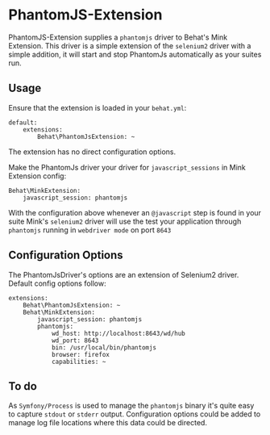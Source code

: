 PhantomJS-Extension
==============

PhantomJS-Extension supplies a `phantomjs` driver to Behat's Mink Extension. This driver is a simple extension of the `selenium2` driver with a simple addition, it will start and stop PhantomJs automatically as your suites run.

Usage
----------------------------------
Ensure that the extension is loaded in your `behat.yml`:
```
default:
    extensions:
		Behat\PhantomJsExtension: ~
```
The extension has no direct configuration options.

Make the PhantomJs driver your driver for `javascript_sessions` in Mink Extension config:
```
Behat\MinkExtension:
    javascript_session: phantomjs
```
With the configuration above whenever an `@javascript` step is found in your suite Mink's `selenium2` driver will use the test your application through `phantomjs` running in `webdriver mode` on port 	`8643`

Configuration Options 
----------------------------------
The PhantomJsDriver's options are an extension of Selenium2 driver. Default config options follow:
```
extensions:
	Behat\PhantomJsExtension: ~
	Behat\MinkExtension:
		javascript_session: phantomjs
		phantomjs:
			wd_host: http://localhost:8643/wd/hub
			wd_port: 8643
			bin: /usr/local/bin/phantomjs
	        browser: firefox
	        capabilities: ~
```
To do
----------------------------------
As `Symfony/Process` is used to manage the `phantomjs` binary it's quite easy to capture `stdout` or `stderr` output. Configuration options could be added to manage log file locations where this data could be directed.
